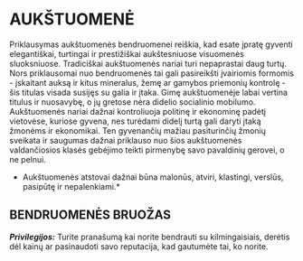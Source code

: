 # AUKŠTUOMENĖ

Priklausymas aukštuomenės bendruomenei reiškia, kad esate įpratę gyventi elegantiškai, turtingai ir prestižiškai aukštesniuose visuomenės sluoksniuose. Tradiciškai aukštuomenės nariai turi nepaprastai daug turtų. Nors priklausomai nuo bendruomenės tai gali pasireikšti įvairiomis formomis - įskaitant auksą ir kitus mineralus, žemę ar gamybos priemonių kontrolę - šis titulas visada susijęs su galia ir įtaka. Gimę aukštuomenėje labai vertina titulus ir nuosavybę, o jų gretose nėra didelio socialinio mobilumo. Aukštuomenės nariai dažnai kontroliuoja politinę ir ekonominę padėtį vietovėse, kuriose gyvena, nes turėdami didelį turtą gali daryti įtaką žmonėms ir ekonomikai. Ten gyvenančių mažiau pasiturinčių žmonių sveikata ir saugumas dažnai priklauso nuo šios aukštuomenės valdančiosios klasės gebėjimo teikti pirmenybę savo pavaldinių gerovei, o ne pelnui.

* Aukštuomenės atstovai dažnai būna malonūs, atviri, klastingi, verslūs, pasipūtę ir nepalenkiami.*

## BENDRUOMENĖS BRUOŽAS

***Privilegijos:*** Turite pranašumą kai norite bendrauti su kilmingaisiais, derėtis dėl kainų ar pasinaudoti savo reputacija, kad gautumėte tai, ko norite.